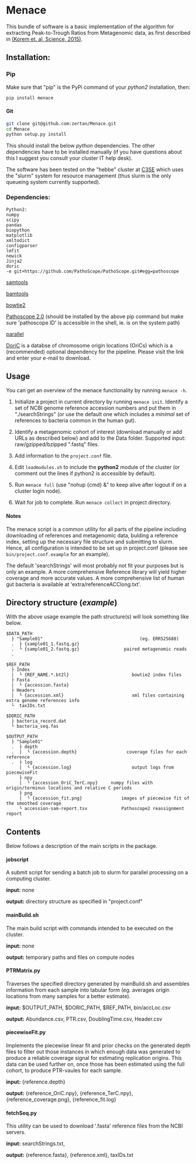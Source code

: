 # Menace
This bundle of software is a basic implementation of the algorithm for extracting Peak-to-Trough Ratios from Metagenomic data, as first described in [(Korem et. al, Science, 2015)](http://science.sciencemag.org/content/349/6252/1101).

## Installation:

### Pip
Make sure that "pip" is the PyPi command of your *python2* installation, then:

```bash
pip install menace
```

#### Git
```bash
git clone git@github.com:zertan/Menace.git
cd Menace
python setup.py install
```

This should install the below *python* dependencies. The other dependencies have to be installed manually (if you have questions about this I suggest you consult your cluster IT help desk).

The software has been tested on the "hebbe" cluster at [C3SE](c3se.chalmers.se) which uses the "slurm" system for resource management (thus slurm is the only queueing system currently supported).

### Dependencies:

```
Python2:
numpy
scipy
pandas
biopython
matplotlib
xmltodict
configparser
lmfit
newick
Jinja2
doric
-e git+https://github.com/PathoScope/PathoScope.git#egg=pathoscope

```

[samtools](http://www.htslib.org/download/)

[bamtools](https://github.com/pezmaster31/bamtools/wiki/Building-and-installing)

[bowtie2](https://sourceforge.net/projects/bowtie-bio/files/bowtie2/2.2.9/)

[Pathoscope 2.0](https://sourceforge.net/projects/pathoscope/files/?source=navbar) (should be installed by the above pip command but make sure 'pathoscope ID' is accessible in the shell, ie. is on the system path)

[parallel](http://www.gnu.org/software/parallel/)

[DoriC](http://tubic.tju.edu.cn/doric/download.php) is a databse of chromosome origin locations (OriCs) which is a (recommended) optional dependency for the pipeline. Please visit the link and enter your e-mail to download.

## Usage
You can get an overview of the menace functionality by running `menace -h`.

1. Initialize a project in current directory by running `menace init`. Identify a set of NCBI genome reference accession numbers and put them in "./searchStrings" (or use the default one which includes a *minimal* set of references to bacteria common in the human gut).

2. Identify a metagenomic cohort of interest (download manually or add URLs as described below) and add to the Data folder. Supported input: raw/gzipped/bzipped ".fastq" files.

3. Add information to the `project.conf` file.

4. Edit `loadmodules.sh` to include the **python2** module of the cluster (or comment out the lines if python2 is accessible by default). 

5. Run `menace full` (use "nohup {cmd} &" to keep alive after logout if on a cluster login node). 

6. Wait for job to complete. Run `menace collect` in project directory.

#### Notes
The menace script is a common utility for all parts of the pipeline including downloading of references and metagenomic data, bulding a reference index, setting up the necessary file structure and submitting to slurm. Hence, all configuration is intended to be set up in project.conf (please see `bin/project.conf.example` for an example).

The default 'searchStrings' will most probably not fit your purposes but is only an example. A more comprehensive Reference library will yield higher coverage and more accurate values. A more comprehensive list of human gut bacteria is available at 'extra/referenceACClong.txt'.

## Directory structure (*example*)
With the above usage example the path structure(s) will look something like below.

```
$DATA_PATH
  ├ "Sample01"								       (eg. ERR525688)
  .  ├ {sample01_1.fastq.gz}
  .  └ {sample01_2.fastq.gz} 				 paired metagenomic reads
  .

$REF_PATH
  ├ Index
  |  └ {REF_NAME.*.bt2l}					    bowtie2 index files
  ├ Fasta
  |  └ {accession.fasta}
  ├ Headers
  |  └ {accession.xml}						    xml files containing extra genome references info
  └  taxIDs.txt

$DORIC_PATH
  ├ bacteria_record.dat
  └ bacteria_seq.fas

$OUTPUT_PATH
  ├ "Sample01"
  .  ├ depth
  .  |  └ {accession.depth} 				  coverage files for each reference
  .  ├ log
     |  └ {accession.log}					    output logs from piecewiseFit	
     ├ npy
     |  └ {accession_OriC_TerC.npy}		numpy files with origin/terminus locations and relative C periods
     ├ png
     |  └ {accession_fit.png}  				images of piecewise fit of the smoothed coverage
     └ accession-sam-report.tsv				Pathoscope2 reassignment report
```

## Contents
Below follows a description of the main scripts in the package.

#### jobscript
A submit script for sending a batch job to slurm for parallel processing on a computing cluster.

**input:** none

**output:** directory structure as specified in "project.conf"

#### mainBuild.sh
The main build script with commands intended to be executed on the cluster. 

**input:** none

**output:** temporary paths and files on compute nodes

#### PTRMatrix.py
Traverses the specified directory generated by mainBuild.sh and assembles information from each sample into tabular form (eg. averages origin locations from many samples for a better estimate).

**input:** $OUTPUT\_PATH, $DORIC\_PATH, $REF\_PATH, bin/accLoc.csv

**output:** Abundance.csv, PTR.csv, DoublingTime.csv, Header.csv

#### piecewiseFit.py
Implements the piecewise linear fit and prior checks on the generated depth files to filter out those instances in which enough data was generated to produce a reliable coverage signal for estimating replication origins. This data can be used further on, once those has been estimated using the full cohort, to produce PTR-vaules for each sample.

**input:** {reference.depth}

**output:** {reference_OriC.npy}, {reference_TerC.npy}, {reference_coverage.png}, {reference_fit.log} 

#### fetchSeq.py
This utility can be used to download '.fasta' reference files from the NCBI servers.

**input:** searchStrings.txt, 

**output:** {reference.fasta}, {reference.xml}, taxIDs.txt
